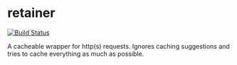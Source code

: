 retainer
========

[![Build Status](https://travis-ci.org/tleen/retainer.png?branch=master)](https://travis-ci.org/tleen/retainer)

A cacheable wrapper for http(s) requests. Ignores caching suggestions and tries to cache everything as much as possible.
